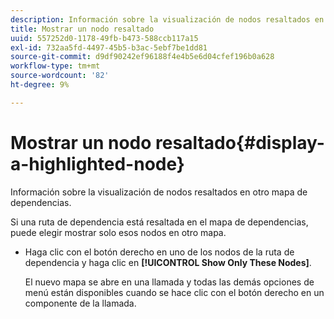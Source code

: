 ```yaml
---
description: Información sobre la visualización de nodos resaltados en otro mapa de dependencias.
title: Mostrar un nodo resaltado
uuid: 557252d0-1178-49fb-b473-588ccb117a15
exl-id: 732aa5fd-4497-45b5-b3ac-5ebf7be1dd81
source-git-commit: d9df90242ef96188f4e4b5e6d04cfef196b0a628
workflow-type: tm+mt
source-wordcount: '82'
ht-degree: 9%

---
```


# Mostrar un nodo resaltado{#display-a-highlighted-node}

Información sobre la visualización de nodos resaltados en otro mapa de dependencias.

Si una ruta de dependencia está resaltada en el mapa de dependencias, puede elegir mostrar solo esos nodos en otro mapa.

* Haga clic con el botón derecho en uno de los nodos de la ruta de dependencia y haga clic en **[!UICONTROL Show Only These Nodes]**.

   El nuevo mapa se abre en una llamada y todas las demás opciones de menú están disponibles cuando se hace clic con el botón derecho en un componente de la llamada.
